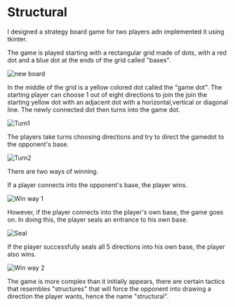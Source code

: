 # Structural
I designed a strategy board game for two players adn implemented it using tkinter.

The game is played starting with a rectangular grid made of dots, with a red dot and a blue dot at the ends of the grid called "bases".

![new board](https://github.com/curlhairedude/Python-Project-Structural/blob/main/Pics/New%20board.JPG?raw=true)

In the middle of the grid is a yellow colored dot called the "game dot".
The starting player can choose 1 out of eight directions to join the join the starting yellow dot with an adjacent dot with a horizontal,vertical or diagonal line.
The newly connected dot then turns into the game dot.

![Turn1](https://github.com/curlhairedude/Python-Project-Structural/blob/main/Pics/Turn%201.JPG?raw=true)

The players take turns choosing directions and try to direct the gamedot to the opponent's base.

![Turn2](https://github.com/curlhairedude/Python-Project-Structural/blob/main/Pics/Turn%202.JPG?raw=true)

There are two ways of winning.

If a player connects into the opponent's base, the player wins.

![Win way 1](https://github.com/curlhairedude/Python-Project-Structural/blob/main/Pics/Win1.JPG?raw=true)

However, if the player connects into the player's own base, the game goes on. In doing this, the player seals an entrance to his own base.

![Seal](https://github.com/curlhairedude/Python-Project-Structural/blob/main/Pics/Win2.JPG?raw=true)

If the player successfully seals all 5 directions into his own base, the player also wins.

![Win way 2](https://github.com/curlhairedude/Python-Project-Structural/blob/main/Pics/Win3.JPG?raw=true)

The game is more complex than it initially appears, there are certain tactics that resembles "structures"
that will force the opponent into drawing a direction the player wants, hence the name "structural".
